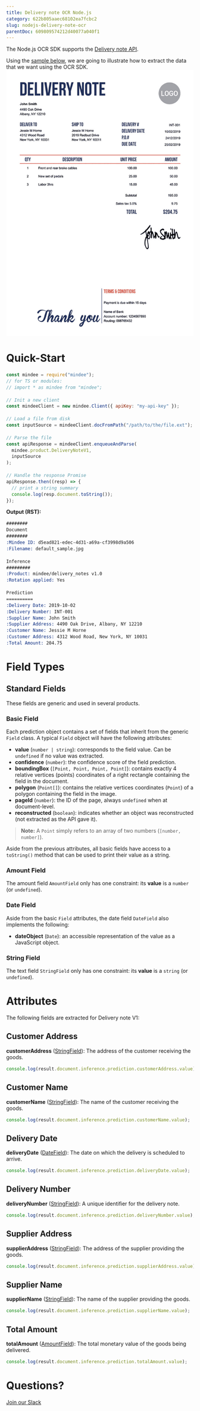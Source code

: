 ```yaml
---
title: Delivery note OCR Node.js
category: 622b805aaec68102ea7fcbc2
slug: nodejs-delivery-note-ocr
parentDoc: 609809574212d40077a040f1
---
```

The Node.js OCR SDK supports the [Delivery note API](https://platform.mindee.com/mindee/delivery_notes).

Using the [sample below](https://github.com/mindee/client-lib-test-data/blob/main/products/delivery_notes/default_sample.jpg), we are going to illustrate how to extract the data that we want using the OCR SDK.
![Delivery note sample](https://github.com/mindee/client-lib-test-data/blob/main/products/delivery_notes/default_sample.jpg?raw=true)

# Quick-Start
```js
const mindee = require("mindee");
// for TS or modules:
// import * as mindee from "mindee";

// Init a new client
const mindeeClient = new mindee.Client({ apiKey: "my-api-key" });

// Load a file from disk
const inputSource = mindeeClient.docFromPath("/path/to/the/file.ext");

// Parse the file
const apiResponse = mindeeClient.enqueueAndParse(
  mindee.product.DeliveryNoteV1,
  inputSource
);

// Handle the response Promise
apiResponse.then((resp) => {
  // print a string summary
  console.log(resp.document.toString());
});
```

**Output (RST):**
```rst
########
Document
########
:Mindee ID: d5ead821-edec-4d31-a69a-cf3998d9a506
:Filename: default_sample.jpg

Inference
#########
:Product: mindee/delivery_notes v1.0
:Rotation applied: Yes

Prediction
==========
:Delivery Date: 2019-10-02
:Delivery Number: INT-001
:Supplier Name: John Smith
:Supplier Address: 4490 Oak Drive, Albany, NY 12210
:Customer Name: Jessie M Horne
:Customer Address: 4312 Wood Road, New York, NY 10031
:Total Amount: 204.75
```

# Field Types
## Standard Fields
These fields are generic and used in several products.

### Basic Field
Each prediction object contains a set of fields that inherit from the generic `Field` class.
A typical `Field` object will have the following attributes:

* **value** (`number | string`): corresponds to the field value. Can be `undefined` if no value was extracted.
* **confidence** (`number`): the confidence score of the field prediction.
* **boundingBox** (`[Point, Point, Point, Point]`): contains exactly 4 relative vertices (points) coordinates of a right rectangle containing the field in the document.
* **polygon** (`Point[]`): contains the relative vertices coordinates (`Point`) of a polygon containing the field in the image.
* **pageId** (`number`): the ID of the page, always `undefined` when at document-level.
* **reconstructed** (`boolean`): indicates whether an object was reconstructed (not extracted as the API gave it).

> **Note:** A `Point` simply refers to an array of two numbers (`[number, number]`).


Aside from the previous attributes, all basic fields have access to a `toString()` method that can be used to print their value as a string.


### Amount Field
The amount field `AmountField` only has one constraint: its **value** is a `number` (or `undefined`).

### Date Field
Aside from the basic `Field` attributes, the date field `DateField` also implements the following: 

* **dateObject** (`Date`): an accessible representation of the value as a JavaScript object.

### String Field
The text field `StringField` only has one constraint: its **value** is a `string` (or `undefined`).

# Attributes
The following fields are extracted for Delivery note V1:

## Customer Address
**customerAddress** ([StringField](#string-field)): The address of the customer receiving the goods.

```js
console.log(result.document.inference.prediction.customerAddress.value);
```

## Customer Name
**customerName** ([StringField](#string-field)): The name of the customer receiving the goods.

```js
console.log(result.document.inference.prediction.customerName.value);
```

## Delivery Date
**deliveryDate** ([DateField](#date-field)): The date on which the delivery is scheduled to arrive.

```js
console.log(result.document.inference.prediction.deliveryDate.value);
```

## Delivery Number
**deliveryNumber** ([StringField](#string-field)): A unique identifier for the delivery note.

```js
console.log(result.document.inference.prediction.deliveryNumber.value);
```

## Supplier Address
**supplierAddress** ([StringField](#string-field)): The address of the supplier providing the goods.

```js
console.log(result.document.inference.prediction.supplierAddress.value);
```

## Supplier Name
**supplierName** ([StringField](#string-field)): The name of the supplier providing the goods.

```js
console.log(result.document.inference.prediction.supplierName.value);
```

## Total Amount
**totalAmount** ([AmountField](#amount-field)): The total monetary value of the goods being delivered.

```js
console.log(result.document.inference.prediction.totalAmount.value);
```

# Questions?
[Join our Slack](https://join.slack.com/t/mindee-community/shared_invite/zt-2d0ds7dtz-DPAF81ZqTy20chsYpQBW5g)
